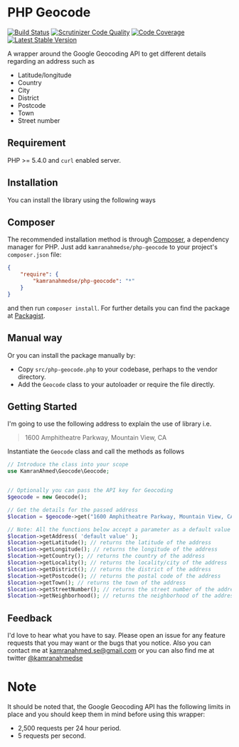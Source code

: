 # PHP Geocode
[![Build Status](https://travis-ci.org/kamranahmedse/php-geocode.svg?branch=master)](https://travis-ci.org/kamranahmedse/php-geocode)
[![Scrutinizer Code Quality](https://scrutinizer-ci.com/g/kamranahmedse/php-geocode/badges/quality-score.png?b=master)](https://scrutinizer-ci.com/g/kamranahmedse/php-geocode/?branch=master)
[![Code Coverage](https://scrutinizer-ci.com/g/kamranahmedse/php-geocode/badges/coverage.png?b=master)](https://scrutinizer-ci.com/g/kamranahmedse/php-geocode/?branch=master)
[![Latest Stable Version](https://poser.pugx.org/kamranahmedse/php-geocode/v/stable.svg)](https://packagist.org/packages/kamranahmedse/php-geocode)

A wrapper around the Google Geocoding API to get different details regarding an address such as 
- Latitude/longitude
- Country
- City
- District
- Postcode
- Town
- Street number

## Requirement
PHP >= 5.4.0 and <code>curl</code> enabled server.

## Installation
You can install the library using the following ways

## Composer
The recommended installation method is through <a href="http://getcomposer.org/">Composer</a>, a dependency manager for PHP. Just add <code>kamranahmedse/php-geocode</code> to your project's <code>composer.json</code> file:

```json
{
    "require": {
        "kamranahmedse/php-geocode": "*"
    }
}
```
and then run <code>composer install</code>. For further details you can find the package at <a href="https://packagist.org/packages/kamranahmedse/php-geocode">Packagist</a>.

## Manual way
Or you can install the package manually by:

- Copy `src/php-geocode.php` to your codebase, perhaps to the vendor directory.
- Add the `Geocode` class to your autoloader or require the file directly.

## Getting Started
I'm going to use the following address to explain the use of library i.e.

>1600 Amphitheatre Parkway, Mountain View, CA

Instantiate the `Geocode` class and call the methods as follows
```php
// Introduce the class into your scope
use KamranAhmed\Geocode\Geocode;


// Optionally you can pass the API key for Geocoding
$geocode = new Geocode();

// Get the details for the passed address
$location = $geocode->get("1600 Amphitheatre Parkway, Mountain View, CA");

// Note: All the functions below accept a parameter as a default value that will be return if the reuqired value isn't found
$location->getAddress( 'default value' ); 
$location->getLatitude(); // returns the latitude of the address
$location->getLongitude(); // returns the longitude of the address
$location->getCountry(); // returns the country of the address
$location->getLocality(); // returns the locality/city of the address
$location->getDistrict(); // returns the district of the address
$location->getPostcode(); // returns the postal code of the address
$location->getTown(); // returns the town of the address
$location->getStreetNumber(); // returns the street number of the address
$location->getNeighborhood(); // returns the neighborhood of the address
```

## Feedback
I'd love to hear what you have to say. Please open an issue for any feature requests that you may want or the bugs that you notice. Also you can contact me at <a href="mailto:kamranahmed.se@gmail.com">kamranahmed.se@gmail.com</a> or you can also find me at twitter <a href="http://twitter.com/kamranahmedse">@kamranahmedse</a>


# Note
It should be noted that, the Google Geocoding API has the following limits in place and you should keep them in mind before using this wrapper:
- 2,500 requests per 24 hour period.
- 5 requests per second.

